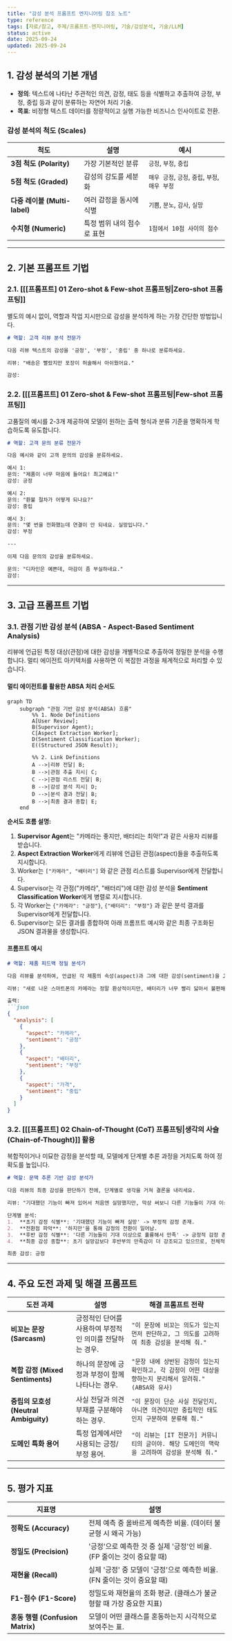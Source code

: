 ```yaml
---
title: "감성 분석 프롬프트 엔지니어링 참조 노트"
type: reference
tags: [자료/참고, 주제/프롬프트-엔지니어링, 기술/감성분석, 기술/LLM]
status: active
date: 2025-09-24
updated: 2025-09-24
---
```


## 1. 감성 분석의 기본 개념

- **정의**: 텍스트에 나타난 주관적인 의견, 감정, 태도 등을 식별하고 추출하여 긍정, 부정, 중립 등과 같이 분류하는 자연어 처리 기술.
- **목표**: 비정형 텍스트 데이터를 정량적이고 실행 가능한 비즈니스 인사이트로 전환.

### 감성 분석의 척도 (Scales)

| 척도 | 설명 | 예시 |
| --- | --- | --- |
| **3점 척도 (Polarity)** | 가장 기본적인 분류 | `긍정`, `부정`, `중립` |
| **5점 척도 (Graded)** | 감성의 강도를 세분화 | `매우 긍정`, `긍정`, `중립`, `부정`, `매우 부정` |
| **다중 레이블 (Multi-label)** | 여러 감정을 동시에 식별 | `기쁨`, `분노`, `감사`, `실망` |
| **수치형 (Numeric)** | 특정 범위 내의 점수로 표현 | `1점에서 10점 사이의 점수` |

---

## 2. 기본 프롬프트 기법

### 2.1. [[[프롬프트] 01 Zero-shot & Few-shot 프롬프팅|Zero-shot 프롬프팅]]

별도의 예시 없이, 역할과 작업 지시만으로 감성을 분석하게 하는 가장 간단한 방법입니다.

```markdown
# 역할: 고객 리뷰 분석 전문가

다음 리뷰 텍스트의 감성을 '긍정', '부정', '중립' 중 하나로 분류하세요.

리뷰: "배송은 빨랐지만 포장이 허술해서 아쉬웠어요."

감성:
```

### 2.2. [[[프롬프트] 01 Zero-shot & Few-shot 프롬프팅|Few-shot 프롬프팅]]

고품질의 예시를 2-3개 제공하여 모델이 원하는 출력 형식과 분류 기준을 명확하게 학습하도록 유도합니다.

```markdown
# 역할: 고객 문의 분류 전문가

다음 예시와 같이 고객 문의의 감성을 분류하세요.

예시 1:
문의: "제품이 너무 마음에 들어요! 최고예요!"
감성: 긍정

예시 2:
문의: "환불 절차가 어떻게 되나요?"
감성: 중립

예시 3:
문의: "몇 번을 전화했는데 연결이 안 되네요. 실망입니다."
감성: 부정

---

이제 다음 문의의 감성을 분류하세요.

문의: "디자인은 예쁜데, 마감이 좀 부실하네요."
감성:
```

---

## 3. 고급 프롬프트 기법

### 3.1. 관점 기반 감성 분석 (ABSA - Aspect-Based Sentiment Analysis)

리뷰에 언급된 특정 대상(관점)에 대한 감성을 개별적으로 추출하여 정밀한 분석을 수행합니다. 멀티 에이전트 아키텍처를 사용하면 이 복잡한 과정을 체계적으로 처리할 수 있습니다.

#### 멀티 에이전트를 활용한 ABSA 처리 순서도

```mermaid
graph TD
    subgraph "관점 기반 감성 분석(ABSA) 흐름"
        %% 1. Node Definitions
        A[User Review];
        B(Supervisor Agent);
        C[Aspect Extraction Worker];
        D(Sentiment Classification Worker);
        E((Structured JSON Result));

        %% 2. Link Definitions
        A -->|리뷰 전달| B;
        B -->|관점 추출 지시| C;
        C -->|관점 리스트 전달| B;
        B -->|감성 분석 지시| D;
        D -->|분석 결과 전달| B;
        B -->|최종 결과 종합| E;
    end
```

**순서도 흐름 설명:**
1.  **Supervisor Agent**는 "카메라는 좋지만, 배터리는 최악!"과 같은 사용자 리뷰를 받습니다.
2.  **Aspect Extraction Worker**에게 리뷰에 언급된 관점(aspect)들을 추출하도록 지시합니다.
3.  Worker는 `["카메라", "배터리"]` 와 같은 관점 리스트를 Supervisor에게 전달합니다.
4.  Supervisor는 각 관점("카메라", "배터리")에 대한 감성 분석을 **Sentiment Classification Worker**에게 병렬로 지시합니다.
5.  각 Worker는 `{"카메라": "긍정"}`, `{"배터리": "부정"}` 과 같은 분석 결과를 Supervisor에게 전달합니다.
6.  Supervisor는 모든 결과를 종합하여 아래 프롬프트 예시와 같은 최종 구조화된 JSON 결과물을 생성합니다.

#### 프롬프트 예시

```markdown
# 역할: 제품 피드백 정밀 분석가

다음 리뷰를 분석하여, 언급된 각 제품의 속성(aspect)과 그에 대한 감성(sentiment)을 JSON 형식으로 추출하세요. 감성은 '긍정', '부정', '중립'으로 분류합니다.

리뷰: "새로 나온 스마트폰의 카메라는 정말 환상적이지만, 배터리가 너무 빨리 닳아서 불편해요. 가격은 적당한 것 같습니다."

출력:
```json
{
  "analysis": [
    {
      "aspect": "카메라",
      "sentiment": "긍정"
    },
    {
      "aspect": "배터리",
      "sentiment": "부정"
    },
    {
      "aspect": "가격",
      "sentiment": "중립"
    }
  ]
}
```

### 3.2. [[[프롬프트] 02 Chain-of-Thought (CoT) 프롬프팅|생각의 사슬 (Chain-of-Thought)]] 활용

복합적이거나 미묘한 감정을 분석할 때, 모델에게 단계별 추론 과정을 거치도록 하여 정확도를 높입니다.

```markdown
# 역할: 문맥 추론 기반 감성 분석가

다음 리뷰의 최종 감성을 판단하기 전에, 단계별로 생각을 거쳐 결론을 내리세요.

리뷰: "기대했던 기능이 빠져 있어서 처음엔 실망했지만, 막상 써보니 다른 기능들이 기대 이상으로 훌륭해서 매우 만족스럽습니다."

단계별 분석:
1.  **초기 감정 식별**: '기대했던 기능이 빠져 실망' -> 부정적 감정 존재.
2.  **전환점 파악**: '하지만'을 통해 감정의 전환이 일어남.
3.  **후반 감정 식별**: '다른 기능들이 기대 이상으로 훌륭해서 만족' -> 긍정적 감정 존재.
4.  **최종 감성 종합**: 초기 실망감보다 후반부의 만족감이 더 강조되고 있으므로, 전체적인 감성은 긍정으로 판단됨.

최종 감성: 긍정
```

---

## 4. 주요 도전 과제 및 해결 프롬프트

| 도전 과제 | 설명 | 해결 프롬프트 전략 |
| --- | --- | --- |
| **비꼬는 문장 (Sarcasm)** | 긍정적인 단어를 사용하여 부정적인 의미를 전달하는 경우. | `"이 문장에 비꼬는 의도가 있는지 먼저 판단하고, 그 의도를 고려하여 최종 감성을 분석해 줘."` |
| **복합 감정 (Mixed Sentiments)** | 하나의 문장에 긍정과 부정이 함께 나타나는 경우. | `"문장 내에 상반된 감정이 있는지 확인하고, 각 감정이 어떤 대상을 향하는지 분리해서 알려줘." (ABSA와 유사)` |
| **중립의 모호성 (Neutral Ambiguity)** | 사실 전달과 의견 부재를 구분해야 하는 경우. | `"이 문장이 단순 사실 전달인지, 아니면 의견이지만 중립적인 태도인지 구분하여 분류해 줘."` |
| **도메인 특화 용어** | 특정 업계에서만 사용되는 긍정/부정 용어. | `"이 리뷰는 [IT 전문가] 커뮤니티의 글이야. 해당 도메인의 맥락을 고려하여 감성을 분석해 줘."` |

---

## 5. 평가 지표

| 지표명                          | 설명                                             |
| ---------------------------- | ---------------------------------------------- |
| **정확도 (Accuracy)**           | 전체 예측 중 올바르게 예측한 비율. (데이터 불균형 시 왜곡 가능)         |
| **정밀도 (Precision)**          | '긍정'으로 예측한 것 중 실제 '긍정'인 비율. (FP 줄이는 것이 중요할 때)  |
| **재현율 (Recall)**             | 실제 '긍정' 중 모델이 '긍정'으로 예측한 비율. (FN 줄이는 것이 중요할 때) |
| **F1-점수 (F1-Score)**         | 정밀도와 재현율의 조화 평균. (클래스가 불균형할 때 가장 중요한 지표)       |
| **혼동 행렬 (Confusion Matrix)** | 모델이 어떤 클래스를 혼동하는지 시각적으로 보여주는 표.                |